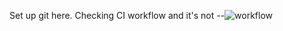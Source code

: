 Set up git here.
Checking CI workflow and it's not
--![workflow](https://github.com/<UserName>/<RepositoryName>/actions/workflows/main.yml/badge.svg)